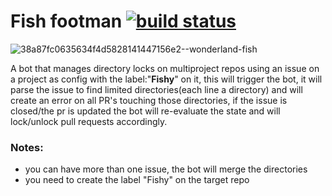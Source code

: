 # Fish footman [![build status](https://www.travis-ci.com/LeonFedotov/fish-footman.svg?branch=master)](https://travis-ci.com/LeonFedotov/fish-footman)

![38a87fc0635634f4d5828141447156e2--wonderland-fish](https://user-images.githubusercontent.com/130342/58011498-0de4f700-7afb-11e9-87a1-fc8889a92432.jpg)

A bot that manages directory locks on multiproject repos 
using an issue on a project as config with the label:"**Fishy**" on it, this will trigger the bot, it will parse the issue to find limited directories(each line a directory) and will create an error on all PR's touching those directories,
if the issue is closed/the pr is updated the bot will re-evaluate the state and will lock/unlock pull requests accordingly.

### Notes: 
  - you can have more than one issue, the bot will merge the directories
  - you need to create the label "Fishy" on the target repo 
